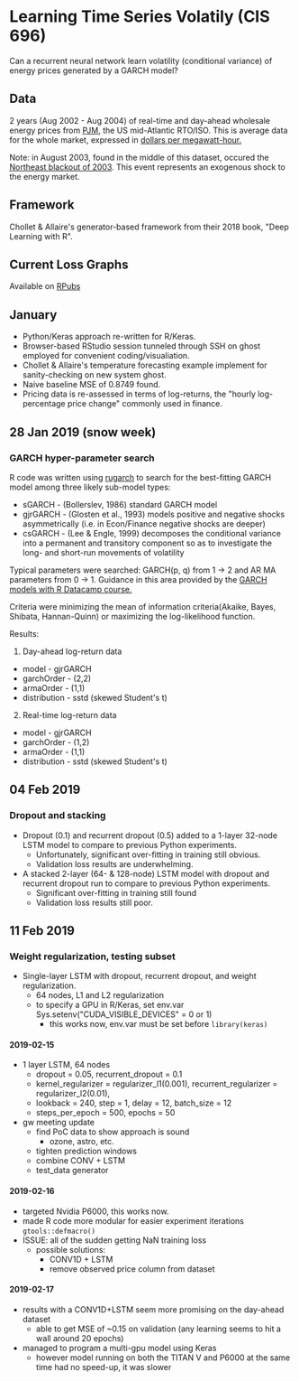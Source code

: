 # Learning Time Series Volatily (CIS 696)

Can a recurrent neural network learn volatility (conditional variance) of energy prices generated by a GARCH model?

## Data

2 years (Aug 2002 - Aug 2004) of real-time and day-ahead wholesale energy prices from [PJM](https://www.pjm.com/markets-and-operations/energy.aspx), the US mid-Atlantic RTO/ISO. This is average data for the whole market, expressed in [dollars per megawatt-hour.](https://www.pjm.com/en/Glossary#index_L)

Note: in August 2003, found in the middle of this dataset, occured the [Northeast blackout of 2003](https://en.wikipedia.org/wiki/Northeast_blackout_of_2003). This event represents an exogenous shock to the energy market.

## Framework

Chollet & Allaire's generator-based framework from their 2018 book, "Deep Learning with R".

## Current Loss Graphs
Available on [RPubs](http://rpubs.com/mindonly)

## January

* Python/Keras approach re-written for R/Keras.
* Browser-based RStudio session tunneled through SSH on ghost employed for convenient coding/visualiation.
* Chollet & Allaire's temperature forecasting example implement for sanity-checking on new system ghost.
* Naive baseline MSE of 0.8749 found.
* Pricing data is re-assessed in terms of log-returns, the "hourly log-percentage price change" commonly used in finance.

## 28 Jan 2019 (snow week)
### GARCH hyper-parameter search

R code was written using [rugarch](https://cran.r-project.org/web/packages/rugarch/index.html) to search for the best-fitting GARCH model among three likely sub-model types:
* sGARCH    - (Bollerslev, 1986) standard GARCH model
* gjrGARCH  - (Glosten et al., 1993) models positive and negative shocks asymmetrically (i.e. in Econ/Finance negative shocks are deeper)
* csGARCH   - (Lee & Engle, 1999) decomposes  the  conditional  variance  into  a  permanent and transitory component so as to investigate the long- and short-run movements of volatility

Typical parameters were searched: GARCH(p, q) from 1 -> 2 and AR MA parameters from 0 -> 1. Guidance in this area provided by the [GARCH models with R Datacamp course.](https://www.datacamp.com/courses/garch-models-in-r)

Criteria were minimizing the mean of information criteria(Akaike, Bayes, Shibata, Hannan-Quinn) or maximizing the log-likelihood function.

Results:
1. Day-ahead log-return data
  * model       - gjrGARCH
  * garchOrder  - (2,2)
  * armaOrder   - (1,1)
  * distribution - sstd (skewed Student's t)
2. Real-time log-return data
  * model       - gjrGARCH
  * garchOrder  - (1,2)
  * armaOrder   - (1,1)
  * distribution - sstd (skewed Student's t)
  
## 04 Feb 2019
### Dropout and stacking

* Dropout (0.1) and recurrent dropout (0.5) added to a 1-layer 32-node LSTM model to compare to previous Python experiments.
  - Unfortunately, significant over-fitting in training still obvious.
  - Validation loss results are underwhelming.
* A stacked 2-layer (64- & 128-node) LSTM model with dropout and recurrent dropout run to compare to previous Python experiments.
  - Significant over-fitting in training still found
  - Validation loss results still poor.

## 11 Feb 2019
### Weight regularization, testing subset

* Single-layer LSTM with dropout, recurrent dropout, and weight regularization.
  - 64 nodes, L1 and L2 regularization
  - to specify a GPU in R/Keras, set env.var Sys.setenv("CUDA_VISIBLE_DEVICES" = 0 or 1)
    - this works now, env.var must be set before ```library(keras)```

#### 2019-02-15
- 1 layer LSTM, 64 nodes
  - dropout = 0.05, recurrent_dropout = 0.1 
  - kernel_regularizer = regularizer_l1(0.001), recurrent_regularizer = regularizer_l2(0.01),
  - lookback = 240, step = 1, delay = 12, batch_size = 12
  - steps_per_epoch = 500, epochs = 50
- gw meeting update
  - find PoC data to show approach is sound
    - ozone, astro, etc.
  - tighten prediction windows
  - combine CONV + LSTM
  - test_data generator

#### 2019-02-16
- targeted Nvidia P6000, this works now.
- made R code more modular for easier experiment iterations ```gtools::defmacro()```
- ISSUE: all of the sudden getting NaN training loss
  - possible solutions:
    - CONV1D + LSTM
    - remove observed price column from dataset

#### 2019-02-17
- results with a CONV1D+LSTM seem more promising on the day-ahead dataset
  - able to get MSE of ~0.15 on validation (any learning seems to hit a wall around 20 epochs)
- managed to program a multi-gpu model using Keras
  - however model running on both the TITAN V and P6000 at the same time had no speed-up, it was slower
